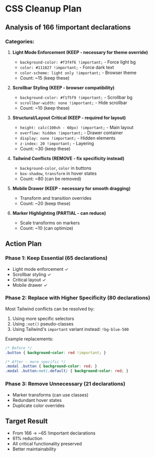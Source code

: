 # CSS Cleanup Plan

## Analysis of 166 !important declarations

### Categories:

1. **Light Mode Enforcement (KEEP - necessary for theme override)**
   - `background-color: #f3f4f6 !important;` - Force light bg
   - `color: #111827 !important;` - Force dark text  
   - `color-scheme: light only !important;` - Browser theme
   - Count: ~15 (keep these)

2. **Scrollbar Styling (KEEP - browser compatibility)**
   - `background-color: #f1f5f9 !important;` - Scrollbar bg
   - `scrollbar-width: none !important;` - Hide scrollbar
   - Count: ~10 (keep these)

3. **Structural/Layout Critical (KEEP - required for layout)**
   - `height: calc(100vh - 60px) !important;` - Main layout
   - `overflow: hidden !important;` - Drawer container
   - `display: none !important;` - Hidden elements
   - `z-index: 20 !important;` - Layering
   - Count: ~30 (keep these)

4. **Tailwind Conflicts (REMOVE - fix specificity instead)**
   - `background-color`, `color` in buttons
   - `box-shadow`, `transform` in hover states
   - Count: ~80 (can be removed)

5. **Mobile Drawer (KEEP - necessary for smooth dragging)**
   - Transform and transition overrides
   - Count: ~20 (keep these)

6. **Marker Highlighting (PARTIAL - can reduce)**
   - Scale transforms on markers
   - Count: ~10 (can optimize)

## Action Plan

### Phase 1: Keep Essential (65 declarations)
- Light mode enforcement ✓
- Scrollbar styling ✓
- Critical layout ✓
- Mobile drawer ✓

### Phase 2: Replace with Higher Specificity (80 declarations)
Most Tailwind conflicts can be resolved by:
1. Using more specific selectors
2. Using `:not()` pseudo-classes
3. Using Tailwind's `important` variant instead: `!bg-blue-500`

Example replacements:
```css
/* Before */
.button { background-color: red !important; }

/* After - more specific */
.modal .button { background-color: red; }
.modal .button:not(.default) { background-color: red; }
```

### Phase 3: Remove Unnecessary (21 declarations)
- Marker transforms (can use classes)
- Redundant hover states
- Duplicate color overrides

## Target Result
- From 166 → ~65 !important declarations
- 61% reduction
- All critical functionality preserved
- Better maintainability

